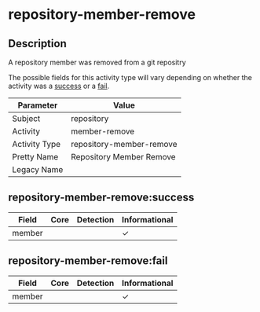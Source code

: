 repository-member-remove
========================

Description
-----------
A repository member was removed from a git repositry

The possible fields for this activity type will vary depending on whether the activity was a [success](#repository-member-removesuccess) or a [fail](#repository-member-removefail).

| Parameter     | Value                    |
| ------------- | ------------------------ |
| Subject       | repository               |
| Activity      | member-remove            |
| Activity Type | repository-member-remove |
| Pretty Name   | Repository Member Remove |
| Legacy Name   |                          |

repository-member-remove:success
--------------------------------

| Field  | Core | Detection | Informational |
| ------ | ---- | --------- | ------------- |
| member |      |           | &#10003;      |

repository-member-remove:fail
-----------------------------

| Field  | Core | Detection | Informational |
| ------ | ---- | --------- | ------------- |
| member |      |           | &#10003;      |